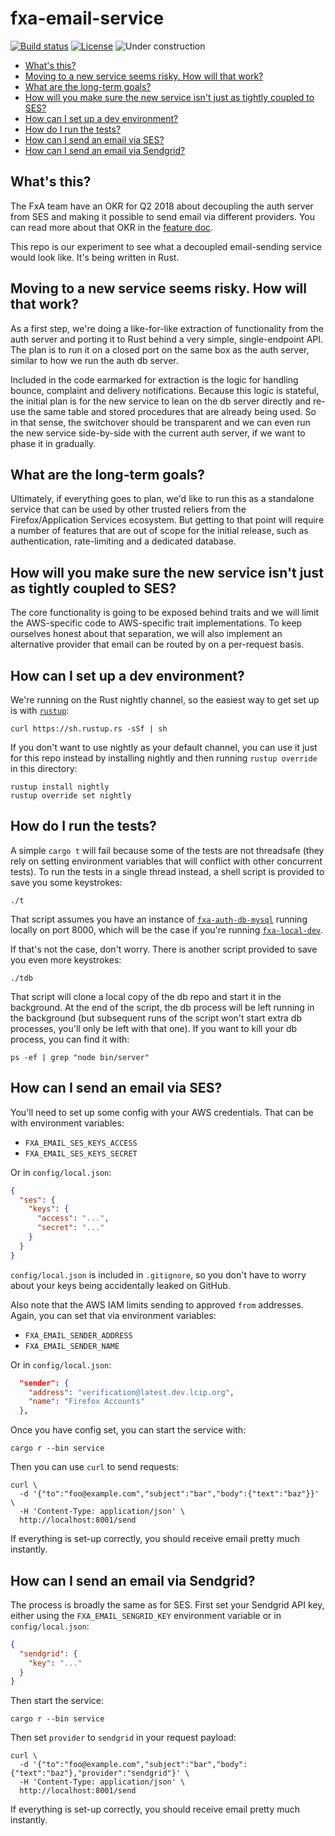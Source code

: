 # fxa-email-service

[![Build status](https://img.shields.io/travis/mozilla/fxa-email-service.svg?style=flat-square)](https://travis-ci.org/mozilla/fxa-email-service)
[![License](https://img.shields.io/github/license/mozilla/fxa-email-service.svg?style=flat-square)](https://opensource.org/licenses/MPL-2.0)
![Under construction](https://camo.githubusercontent.com/45d551b3b690a49aa6d855f9fe28fd47a5effc82/68747470733a2f2f63646e2e74686561746c616e7469632e636f6d2f6173736574732f6d656469612f696d672f706f7374732f323031352f31302f6d616d61676e6f6c69615f6163726573756e646572636f6e737472756374696f6e2f6132613838353234352e676966)

* [What's this?](#whats-this)
* [Moving to a new service seems risky. How will that work?](#moving-to-a-new-service-seems-risky-how-will-that-work)
* [What are the long-term goals?](#what-are-the-long-term-goals)
* [How will you make sure the new service isn't just as tightly coupled to SES?](#how-will-you-make-sure-the-new-service-isnt-just-as-tightly-coupled-to-ses)
* [How can I set up a dev environment?](#how-can-i-set-up-a-dev-environment)
* [How do I run the tests?](#how-do-i-run-the-tests)
* [How can I send an email via SES?](#how-can-i-send-an-email-via-ses)
* [How can I send an email via Sendgrid?](#how-can-i-send-an-email-via-sendgrid)

## What's this?

The FxA team have an OKR for Q2 2018
about decoupling the auth server from SES
and making it possible to send email
via different providers.
You can read more about that OKR
in the [feature doc](https://docs.google.com/document/d/1SZ_uGpqofUJeOjGAu2oRKqp-qEMLbvWt8UlxK4UbFwI).

This repo is our experiment
to see what a decoupled email-sending service would look like.
It's being written in Rust.

## Moving to a new service seems risky. How will that work?

As a first step,
we're doing a like-for-like extraction
of functionality from the auth server
and porting it to Rust
behind a very simple, single-endpoint API.
The plan is to run it on a closed port
on the same box as the auth server,
similar to how we run the auth db server.

Included in the code earmarked for extraction
is the logic for handling bounce, complaint and delivery notifications.
Because this logic is stateful,
the initial plan is for the new service
to lean on the db server directly
and re-use the same table and stored procedures
that are already being used.
So in that sense,
the switchover should be transparent
and we can even run the new service side-by-side
with the current auth server,
if we want to phase it in gradually.

## What are the long-term goals?

Ultimately, if everything goes to plan,
we'd like to run this as a standalone service
that can be used by other trusted reliers
from the Firefox/Application Services ecosystem.
But getting to that point will require
a number of features that are out of scope
for the initial release,
such as authentication, rate-limiting and a dedicated database.

## How will you make sure the new service isn't just as tightly coupled to SES?

The core functionality is going to be exposed behind traits
and we will limit the AWS-specific code
to AWS-specific trait implementations.
To keep ourselves honest about that separation,
we will also implement an alternative provider
that email can be routed by on a per-request basis.

## How can I set up a dev environment?

We're running on the Rust nightly channel,
so the easiest way to get set up
is with [`rustup`](https://rustup.rs/):

```
curl https://sh.rustup.rs -sSf | sh
```

If you don't want to use nightly as your default channel,
you can use it just for this repo instead
by installing nightly and then running `rustup override` in this directory:

```
rustup install nightly
rustup override set nightly
```

## How do I run the tests?

A simple `cargo t` will fail
because some of the tests are not threadsafe
(they rely on setting environment variables
that will conflict with other concurrent tests).
To run the tests in a single thread instead,
a shell script is provided
to save you some keystrokes:

```
./t
```

That script assumes you have an instance of [`fxa-auth-db-mysql`](https://github.com/mozilla/fxa-auth-db-mysql)
running locally on port 8000,
which will be the case if you're running [`fxa-local-dev`](https://github.com/mozilla/fxa-local-dev).

If that's not the case, don't worry.
There is another script provided
to save you even more keystrokes:

```
./tdb
```

That script will clone a local copy of the db repo
and start it in the background.
At the end of the script,
the db process will be left running in the background
(but subsequent runs of the script
won't start extra db processes,
you'll only be left with that one).
If you want to kill your db process,
you can find it with:

```
ps -ef | grep "node bin/server"
```

## How can I send an email via SES?

You'll need to set up some config
with your AWS credentials.
That can be with environment variables:

* `FXA_EMAIL_SES_KEYS_ACCESS`
* `FXA_EMAIL_SES_KEYS_SECRET`

Or in `config/local.json`:

```json
{
  "ses": {
    "keys": {
      "access": "...",
      "secret": "..."
    }
  }
}
```

`config/local.json` is included in `.gitignore`,
so you don't have to worry about your keys
being accidentally leaked on GitHub.

Also note that the AWS IAM limits sending
to approved `from` addresses.
Again, you can set that via environment variables:

* `FXA_EMAIL_SENDER_ADDRESS`
* `FXA_EMAIL_SENDER_NAME`

Or in `config/local.json`:

```json
  "sender": {
    "address": "verification@latest.dev.lcip.org",
    "name": "Firefox Accounts"
  },
```

Once you have config set,
you can start the service with:

```
cargo r --bin service
```

Then you can use `curl`
to send requests:

```
curl \
  -d '{"to":"foo@example.com","subject":"bar","body":{"text":"baz"}}' \
  -H 'Content-Type: application/json' \
  http://localhost:8001/send
```

If everything is set-up correctly,
you should receive email pretty much instantly.

## How can I send an email via Sendgrid?

The process is broadly the same as for SES.
First set your Sendgrid API key,
either using the `FXA_EMAIL_SENGRID_KEY` environment variable
or in `config/local.json`:

```json
{
  "sendgrid": {
    "key": "..."
  }
}
```

Then start the service:

```
cargo r --bin service
```

Then set `provider` to `sendgrid` in your request payload:

```
curl \
  -d '{"to":"foo@example.com","subject":"bar","body":{"text":"baz"},"provider":"sendgrid"}' \
  -H 'Content-Type: application/json' \
  http://localhost:8001/send
```

If everything is set-up correctly,
you should receive email pretty much instantly.
